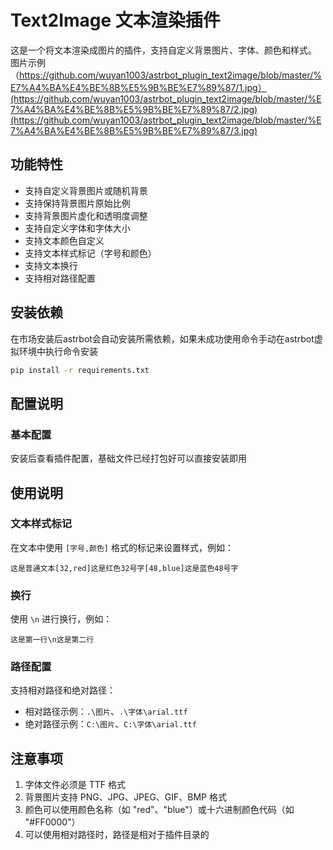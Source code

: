 # Text2Image 文本渲染插件

这是一个将文本渲染成图片的插件，支持自定义背景图片、字体、颜色和样式。
图片示例（https://github.com/wuyan1003/astrbot_plugin_text2image/blob/master/%E7%A4%BA%E4%BE%8B%E5%9B%BE%E7%89%87/1.jpg）(https://github.com/wuyan1003/astrbot_plugin_text2image/blob/master/%E7%A4%BA%E4%BE%8B%E5%9B%BE%E7%89%87/2.jpg)(https://github.com/wuyan1003/astrbot_plugin_text2image/blob/master/%E7%A4%BA%E4%BE%8B%E5%9B%BE%E7%89%87/3.jpg)
## 功能特性

- 支持自定义背景图片或随机背景
- 支持保持背景图片原始比例
- 支持背景图片虚化和透明度调整
- 支持自定义字体和字体大小
- 支持文本颜色自定义
- 支持文本样式标记（字号和颜色）
- 支持文本换行
- 支持相对路径配置

## 安装依赖

在市场安装后astrbot会自动安装所需依赖，如果未成功使用命令手动在astrbot虚拟环境中执行命令安装
```bash
pip install -r requirements.txt
```

## 配置说明

### 基本配置

安装后查看插件配置，基础文件已经打包好可以直接安装即用

## 使用说明

### 文本样式标记

在文本中使用 `[字号,颜色]` 格式的标记来设置样式，例如：
```
这是普通文本[32,red]这是红色32号字[48,blue]这是蓝色48号字
```

### 换行

使用 `\n` 进行换行，例如：
```
这是第一行\n这是第二行
```

### 路径配置

支持相对路径和绝对路径：
- 相对路径示例：`.\图片`、`.\字体\arial.ttf`
- 绝对路径示例：`C:\图片`、`C:\字体\arial.ttf`

## 注意事项

1. 字体文件必须是 TTF 格式
2. 背景图片支持 PNG、JPG、JPEG、GIF、BMP 格式
3. 颜色可以使用颜色名称（如 "red"、"blue"）或十六进制颜色代码（如 "#FF0000"）
4. 可以使用相对路径时，路径是相对于插件目录的
